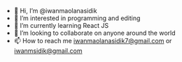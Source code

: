 - 👋 Hi, I’m @iwanmaolanasidik
- 👀 I’m interested in programming and editing
- 🌱 I’m currently learning React JS
- 💞️ I’m looking to collaborate on anyone around the world
- 📫 How to reach me iwanmaolanasidik7@gmail.com or iwanmsidik@gmail.com

<!---
iwanmaolanasidik/iwanmaolanasidik is a ✨ special ✨ repository because its `README.md` (this file) appears on your GitHub profile.
You can click the Preview link to take a look at your changes.
--->
